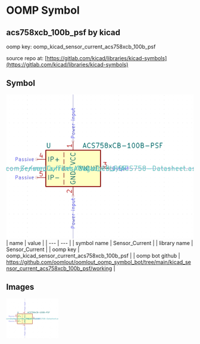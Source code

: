 # OOMP Symbol  
## acs758xcb_100b_psf  by kicad  
  
oomp key: oomp_kicad_sensor_current_acs758xcb_100b_psf  
  
source repo at: [https://gitlab.com/kicad/libraries/kicad-symbols](https://gitlab.com/kicad/libraries/kicad-symbols)  
## Symbol  
  
[![working.png](working_600.png)](working.png)  
| name | value | 
| --- | --- | 
| symbol name | Sensor_Current | 
| library name | Sensor_Current | 
| oomp key | oomp_kicad_sensor_current_acs758xcb_100b_psf | 
| oomp bot github | https://github.com/oomlout/oomlout_oomp_symbol_bot/tree/main/kicad_sensor_current_acs758xcb_100b_psf/working | 
## Images  
  
[![working.png](working_140.png)](working.png)  
